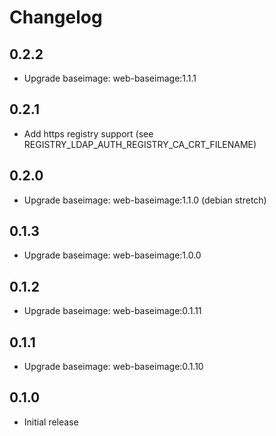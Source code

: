 # Changelog

## 0.2.2
  - Upgrade baseimage: web-baseimage:1.1.1

## 0.2.1
  - Add https registry support (see REGISTRY_LDAP_AUTH_REGISTRY_CA_CRT_FILENAME)

## 0.2.0
  - Upgrade baseimage: web-baseimage:1.1.0 (debian stretch)

## 0.1.3
  - Upgrade baseimage: web-baseimage:1.0.0

## 0.1.2
  - Upgrade baseimage: web-baseimage:0.1.11

## 0.1.1
  - Upgrade baseimage: web-baseimage:0.1.10

## 0.1.0
  - Initial release
